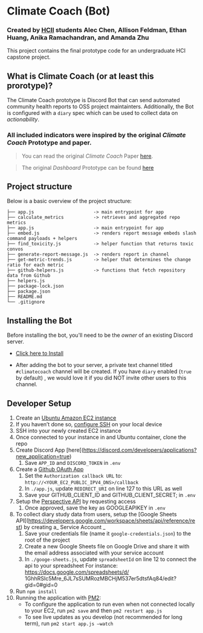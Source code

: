 # Climate Coach (Bot)

### Created by [HCII](https://hcii.cmu.edu/) students Alec Chen, Allison Feldman, Ethan Huang, Anika Ramachandran, and Amanda Zhu

This project contains the final prototype code for an undergraduate HCI capstone project.

## What is Climate Coach (or at least this prorotype)?

The Climate Coach prototype is Discord Bot that can send automated community health reports to OSS project maintainters. Additionally, the Bot is configured with a `diary` spec which can be used to collect data on _actionability_.

### All included indicators were inspired by the original _Climate Coach_ Prototype and paper.

> You can read the original _Climate Coach_ Paper [here](https://cmustrudel.github.io/papers/chi23_626.pdf).

> The original _Dashboard_ Prototype can be found [here](https://www.sophiehsqq.com/climate_coach/index_id.html)

## Project structure

Below is a basic overview of the project structure:

```
├── app.js                      -> main entrypoint for app
├── calculate_metrics           -> retrieves and aggregated repo metrics
├── app.js                      -> main entrypoint for app
├── embed.js                    -> renders report message embeds slash command payloads + helpers
├── find_toxicity.js            -> helper function that returns toxic convos
├── generate-report-message.js  -> renders report in channel
├── get-metric-trends.js        -> helper that determines the change ratio for each metric
├── github-helpers.js           -> functions that fetch repository data from Github
├── helpers.js
├── package-lock.json
├── package.json
├── README.md
└── .gitignore
```

## Installing the Bot

Before installing the bot, you'll need to be the _owner_ of an existing Discord server.

- [Click here to Install](https://discord.com/oauth2/authorize?client_id=1356370768451342427)

- After adding the bot to your server, a private text channel titled `#climatecoach` channel will be created. If you have `diary` enabled (`true` by default) , we would love it if you did NOT invite other users to this channel.


## Developer Setup

1. Create an [Ubuntu Amazon EC2 instance ](https://docs.aws.amazon.com/kinesisvideostreams/latest/dg/gs-ubuntu.html)
2. If you haven’t done so, [configure SSH](https://docs.aws.amazon.com/AWSEC2/latest/UserGuide/connect-to-linux-instance.html) on your local device
3. SSH into your newly created EC2 instance
4. Once connected to your instance in and Ubuntu container, clone the repo
5. Create Discord App [here[(https://discord.com/developers/applications?new_application=true)
    1. Save `APP_ID` and `DISCORD_TOKEN` in `.env`
6. Create a [Github OAuth App](https://github.com/settings/applications/new)
    1. Set the `Authorization callback URL` to: `http://<YOUR_EC2_PUBLIC_IPV4_DNS>/callback`
    2. In `./app.js`, update `REDIRECT_URI` on line 127 to this URL as well
    3. Save your GITHUB_CLIENT_ID and GITHUB_CLIENT_SECRET; in `.env`
7. Setup the [Perspective API](https://developers.google.com/codelabs/setup-perspective-api#0) by requesting access
    1. Once approved, save the key as GOOGLEAPIKEY in `.env`
8. To collect diary study data from users, setup the [Google Sheets API[(https://developers.google.com/workspace/sheets/api/reference/rest) by creating a_ Service Account _
    1. Save your credentials file (name it `google-credentials.json`) to the root of the project
    2. Create a new Google Sheets file on Google Drive and share it with the email address associated with your service account
    3. In `./googe-sheets.js`, update `spreadsheetId` on line 12 to connect the api to your spreadsheet
		For instance: https://docs.google.com/spreadsheets/d/	1GhhRSIc5Mre_6JL7sSUMRozMBCHjM537er5dtsfAq84/edit?gid=0#gid=0
9. Run `npm install`
10. Running the application with [PM2](https://pm2.keymetrics.io/):
    - To configure the application to run even when not connected locally to your EC2, run `pm2 save` and then `pm2 restart app.js`
    - To see live updates as you develop (not recommended for long term), run `pm2 start app.js —watch`
